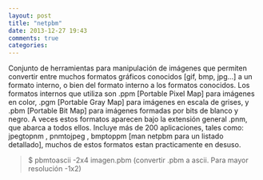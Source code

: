 ```yaml
---
layout: post
title: "netpbm"
date: 2013-12-27 19:43
comments: true
categories: 
---
```

Conjunto de herramientas para manipulación de imágenes que permiten convertir entre muchos formatos gráficos conocidos [gif, bmp, jpg...] a un formato interno, o bien del formato interno a los formatos conocidos. Los formatos internos que utiliza son .ppm [Portable Pixel Map] para imágenes en color, .pgm [Portable Gray Map] para imágenes en escala de grises, y .pbm [Portable Bit Map] para imágenes formadas por bits de blanco y negro. A veces estos formatos aparecen bajo la extensión general .pnm, que abarca a todos ellos. Incluye más de 200  aplicaciones, tales como: jpegtopnm , pnmtojpeg , bmptoppm [man netpbm para un listado detallado],  muchos de estos formatos estan practicamente en desuso.

>$ pbmtoascii -2x4 imagen.pbm  (convertir .pbm a ascii. Para mayor resolución -1x2)

